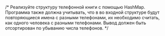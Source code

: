 /* 
    Реализуйте структуру телефонной книги с помощью HashMap.
    Программа также должна учитывать, что в во входной структуре будут повторяющиеся 
    имена с разными телефонами, их необходимо считать, как одного человека с 
    разными телефонами. 
    Вывод должен быть отсортирован по убыванию числа телефонов. 
*/

